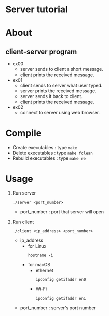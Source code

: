 # Server tutorial

# About
## client-server program
- ex00
    - server sends to client a short message.
    - client prints the received message.
- ex01
    - client sends to server what user typed.
    - server prints the received message.
    - server sends it back to client.
    - client prints the received message.
- ex02
    - connect to server using web browser.

# Compile
- Create executables : type `make`
- Delete executables : type `make fclean`
- Rebuild executables : type `make re`

# Usage
1. Run server
    ```shell
    ./server <port_number>
    ```
    - port_number : port that server will open
2. Run client
    ```shell
    ./client <ip_address> <port_number>
    ```

    - ip_address
        - for Linux
            ```shell
            hostname -i
            ```
        - for macOS
            - ethernet
                ```shell
                ipconfig getifaddr en0
                ```
            - Wi-Fi
                ```shell
                ipconfig getifaddr en1
                ```
    - port_number : server's port number

